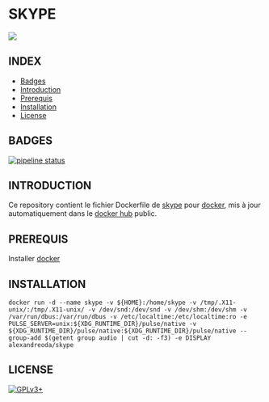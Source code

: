 # SKYPE

<img src="https://easy-admin.ca/wp-content/uploads/2018/11/teamspeak-1.png" />


## INDEX

- [Badges](#BADGES)
- [Introduction](#INTRODUCTION)
- [Prerequis](#PREREQUIS)
- [Installation](#INSTALLATION)
- [License](#LICENSE)


## BADGES

[![pipeline status](https://gitlab.com/oda-alexandre/skype/badges/master/pipeline.svg)](https://gitlab.com/oda-alexandre/skype/commits/master)


## INTRODUCTION

Ce repository contient le fichier Dockerfile de [skype](https://www.skype.com/fr/) pour [docker](https://www.docker.com), mis à jour automatiquement dans le [docker hub](https://hub.docker.com/r/alexandreoda/skype) public.


## PREREQUIS

Installer [docker](https://www.docker.com)


## INSTALLATION

```
docker run -d --name skype -v ${HOME}:/home/skype -v /tmp/.X11-unix/:/tmp/.X11-unix/ -v /dev/snd:/dev/snd -v /dev/shm:/dev/shm -v /var/run/dbus:/var/run/dbus -v /etc/localtime:/etc/localtime:ro -e PULSE_SERVER=unix:${XDG_RUNTIME_DIR}/pulse/native -v ${XDG_RUNTIME_DIR}/pulse/native:${XDG_RUNTIME_DIR}/pulse/native --group-add $(getent group audio | cut -d: -f3) -e DISPLAY alexandreoda/skype
```


## LICENSE

[![GPLv3+](http://gplv3.fsf.org/gplv3-127x51.png)](https://github.com/oda-alexandre/skype/blob/master/LICENSE)
